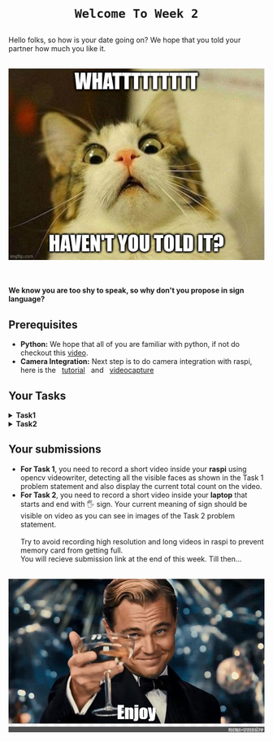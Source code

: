 <h1 align="center"> 
    
    Welcome To Week 2
</h1>
Hello folks, so how is your date going on? We hope that you told your partner how much you like it. 
<br><br>
<p align="center"><img src="media/meme.jpg" alt=""/></p>
<br><br>
<b>We know you are too shy to speak, so why don't you propose in sign language?</b>

## Prerequisites
- **Python:** We hope that all of you are familiar with python, if not do checkout this <a href="https://www.youtube.com/watch?v=rfscVS0vtbw">video</a>.
- **Camera Integration:** Next step is to do camera integration with raspi, here is the &nbsp; <a href="https://www.youtube.com/watch?v=VzYGDq0D1mw">tutorial</a> &nbsp; and &nbsp; <a href="https://pyimagesearch.com/2015/03/30/accessing-the-raspberry-pi-camera-with-opencv-and-python/">videocapture</a>

## Your Tasks
<details>
  <summary><b>Task1</b></summary>
  <p>
    <br>
    First part of a proposal is to make a good eye contact with your date. So, this task is to create a face detector for your raspi which counts the number of faces. <b>(Hint: use Dlib)</b> 
    <br>
    <p align="center"><img src="media/counter.jpg" alt="" ></p>
    <br>
    <b>NOTE: You don't have to recognise the face, just detect all and count them.</b>
  </p>
 </details>
<details>
  <summary><b>Task2</b></summary>
    <p>
    <br>
Now, for the main part of proposal, all you need to do is to take input from the camera module by showing it hand signs and broadcast on your local server using flask.
The code for the same is given <a href="host.zip">here</a>. But it is for general OpenCV, you may need to modify its <b>video capture</b> part.
<br><br>
Write a python code on your laptop to access this image and decode your message. 
<br><br>
Show three different hand signs and map them to words <b>I</b>, <b>LIKE</b> and <b>YOU</b> , ofcourse in this given order. <br>
Your message will begin with completely stretched hand position (:raised_hand_with_fingers_splayed: sign) and end with it only. <b>(Hint: use mediapipe)</b> 

<p>
  <img src="media/1.png" alt="" width="45%"/>
  <img src="media/2.png" alt="" width="45%"/>
</p>

All signs between them will be your message and again its obvious that you cannot use this sign for other purposes.
<br><br>
  </p>
 </details>

## Your submissions
- **For Task 1**, you need to record a short video inside your **raspi** using opencv videowriter, detecting all the visible faces as shown in the Task 1 problem statement and also display the current total count on the video.
- **For Task 2**, you need to record a short video inside your **laptop** that starts and end with :raised_hand_with_fingers_splayed: sign. Your current meaning of sign should be visible on video as you can see in images of the Task 2 problem statement.
<br> <br>
Try to avoid recording high resolution and long videos in raspi to prevent memory card from getting full. <br>
You will recieve submission link at the end of this week. Till then...
<br> <br>
<img src="media/enjoy.jpg" alt=""/>
